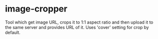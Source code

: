 # image-cropper
Tool which get image URL, crops it to 1:1 aspect ratio and then upload it to the same server and provides URL of it.
Uses 'cover' setting for crop by default.
